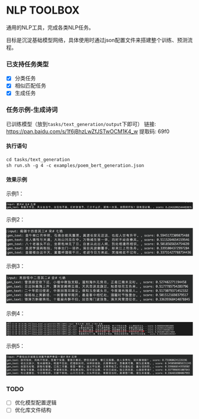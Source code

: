 # NLP TOOLBOX

通用的NLP工具，完成各类NLP任务。

目标是沉淀基础模型网络，具体使用时通过json配置文件来搭建整个训练、预测流程。

### 已支持任务类型
- [x] 分类任务
- [x] 相似匹配任务
- [x] 生成任务

### 任务示例-生成诗词

已训练模型（放到`tasks/text_generation/output`下即可）
链接: https://pan.baidu.com/s/1f6jBhzLwZfJSTwOCM1K4_w 提取码: 69f0

#### 执行语句

```
cd tasks/text_generation
sh run.sh -g 4 -c examples/poem_bert_generation.json
```

#### 效果示例

示例1：

![示例1](/imgs/poem1.png)

示例2：

![示例2](/imgs/poem2.png)

示例3：

![示例3](/imgs/poem3.png)

示例4：

![示例4](/imgs/poem4.png)

示例5：

![示例5](/imgs/poem5.png)

### TODO
- [ ] 优化模型配置逻辑
- [ ] 优化库文件结构
